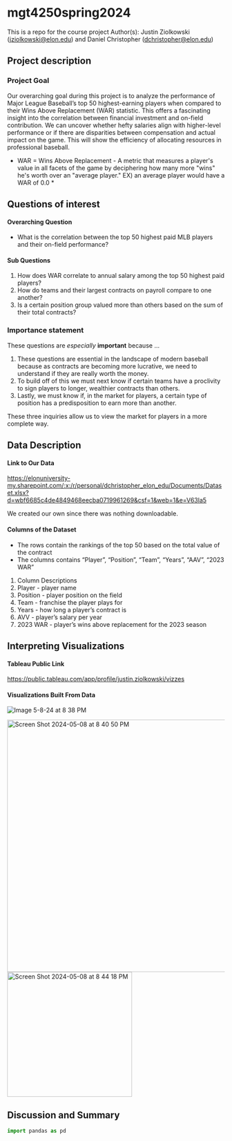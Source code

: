 # mgt4250spring2024
This is a repo for the course project
Author(s): Justin Ziolkowski (jziolkowski@elon.edu) and Daniel Christopher (dchristopher@elon.edu)

## Project description

### Project Goal
Our overarching goal during this project is to analyze the performance of Major League Baseball’s top 50 highest-earning players when compared to their Wins Above Replacement (WAR) statistic. This offers a fascinating insight into the correlation between financial investment and on-field contribution. We can uncover whether hefty salaries align with higher-level performance or if there are disparities between compensation and actual impact on the game. This will show the efficiency of allocating resources in professional baseball.

* WAR = Wins Above Replacement - A metric that measures a player's value in all facets of the game by deciphering how many more "wins" he's worth over an "average player." EX) an average player would have a WAR of 0.0 *

## Questions of interest
#### Overarching Question
- What is the correlation between the top 50 highest paid MLB players and their on-field performance?

#### Sub Questions
1. How does WAR correlate to annual salary among the top 50 highest paid players?
2. How do teams and their largest contracts on payroll compare to one another?
3. Is a certain position group valued more than others based on the sum of their total contracts?
  
### Importance statement
These questions are *especially* **important** because ...
1. These questions are essential in the landscape of modern baseball because as contracts are becoming more lucrative, we need to understand if they are really worth the money.
2. To build off of this we must next know if certain teams have a proclivity to sign players to longer, wealthier contracts than others. 
3. Lastly, we must know if, in the market for players, a certain type of position has a predisposition to earn more than another.

These three inquiries allow us to view the market for players in a more complete way. 

## Data Description
#### Link to Our Data
https://elonuniversity-my.sharepoint.com/:x:/r/personal/dchristopher_elon_edu/Documents/Dataset.xlsx?d=wbf6685c4de4849468eecba0719961269&csf=1&web=1&e=V63la5

We created our own since there was nothing downloadable. 

#### Columns of the Dataset
- The rows contain the rankings of the top 50 based on the total value of the contract
- The columns contains “Player”, “Position”, “Team”, “Years”, “AAV”, “2023 WAR”

1. Column Descriptions
2. Player - player name
3. Position - player position on the field
4. Team - franchise the player plays for
5. Years - how long a player’s contract is
6. AVV - player’s salary per year
7. 2023 WAR - player’s wins above replacement for the 2023 season


## Interpreting Visualizations
#### Tableau Public Link
https://public.tableau.com/app/profile/justin.ziolkowski/vizzes

#### Visualizations Built From Data
![Image 5-8-24 at 8 38 PM](https://github.com/Justinski8/mgt4250spring2024/assets/158494882/1c5ae3d4-e18a-47b5-9612-1850dc1abfd6)

<img width="584" alt="Screen Shot 2024-05-08 at 8 40 50 PM" src="https://github.com/Justinski8/mgt4250spring2024/assets/158494882/be4837d8-2225-45e9-b350-1a539e52915d">

<img width="289" alt="Screen Shot 2024-05-08 at 8 44 18 PM" src="https://github.com/Justinski8/mgt4250spring2024/assets/158494882/fa8fc42c-3143-4c4f-be27-717f67940d70">


## Discussion and Summary

```python
import pandas as pd
```

